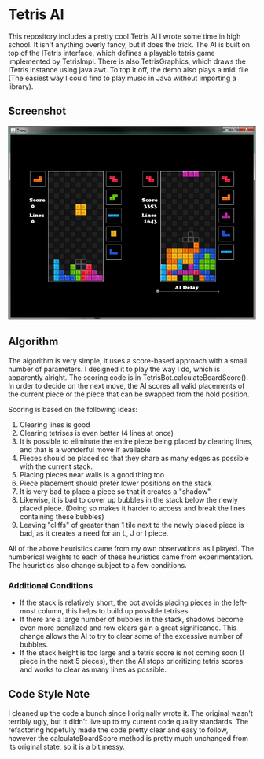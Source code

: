 # Tetris AI #

This repository includes a pretty cool Tetris AI I wrote some time in high school. It isn't anything overly fancy, but it does the trick. The AI is built on top of the ITetris interface, which defines a playable tetris game implemented by TetrisImpl. There is also TetrisGraphics, which draws the ITetris instance using java.awt. To top it off, the demo also plays a midi file (The easiest way I could find to play music in Java without importing a library). 

## Screenshot ##
![screenshot of tetris AI gui](./demo.png)

## Algorithm ##

The algorithm is very simple, it uses a score-based approach with a small number of parameters. I designed it to play the way I do, which is apparently alright. The scoring code is in TetrisBot.calculateBoardScore(). In order to decide on the next move, the AI scores all valid placements of the current piece or the piece that can be swapped from the hold position.

Scoring is based on the following ideas:
1. Clearing lines is good
2. Clearing tetrises is even better (4 lines at once)
3. It is possible to eliminate the entire piece being placed by clearing lines, and that is a wonderful move if available
4. Pieces should be placed so that they share as many edges as possible with the current stack.
5. Placing pieces near walls is a good thing too
6. Piece placement should prefer lower positions on the stack
7. It is very bad to place a piece so that it creates a "shadow"
8. Likewise, it is bad to cover up bubbles in the stack below the newly placed piece. (Doing so makes it harder to access and break the lines containing these bubbles)
9. Leaving "cliffs" of greater than 1 tile next to the newly placed piece is bad, as it creates a need for an L, J or I piece.

All of the above heuristics came from my own observations as I played. The numberical weights to each of these heuristics came from experimentation. The heuristics also change subject to a few conditions.

### Additional Conditions ###

* If the stack is relatively short, the bot avoids placing pieces in the left-most column, this helps to build up possible tetrises.
* If there are a large number of bubbles in the stack, shadows become even more penalized and row clears gain a great significance. This change allows the AI to try to clear some of the excessive number of bubbles.
* If the stack height is too large and a tetris score is not coming soon (I piece in the next 5 pieces), then the AI stops prioritizing tetris scores and works to clear as many lines as possible.


## Code Style Note ##

I cleaned up the code a bunch since I originally wrote it. The original wasn't terribly ugly, but it didn't live up to my current code quality standards. The refactoring hopefully made the code pretty clear and easy to follow, however the calculateBoardScore method is pretty much unchanged from its original state, so it is a bit messy.

